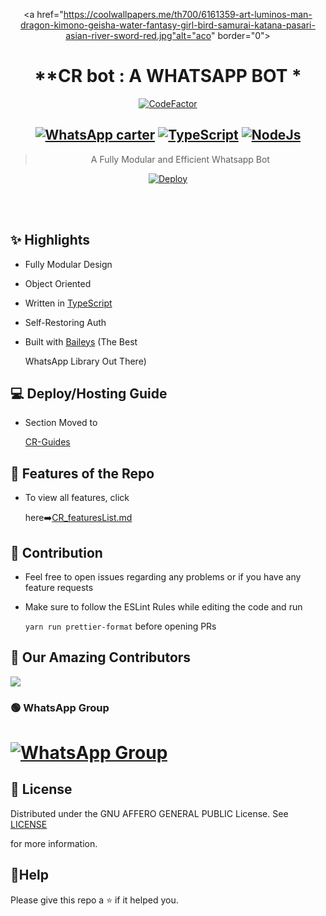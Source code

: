 <div align="center">

<a href="https://coolwallpapers.me/th700/6161359-art-luminos-man-dragon-kimono-geisha-water-fantasy-girl-bird-samurai-katana-pasari-asian-river-sword-red.jpg"alt="aco" border="0"></a>

# **CR bot : A WHATSAPP BOT *

[![CodeFactor](https://www.codefactor.io/repository/github/shineiichijo/chitoge/badge)](https://www.codefactor.io/repository/github/Killercrosx/Angela)

## [![WhatsApp carter](https://img.shields.io/badge/WhatsApp-25D366?style=for-the-badge&logo=whatsapp&logoColor=white)](https://wa.me/265994894966) [![TypeScript](https://img.shields.io/badge/TypeScript-007ACC?style=for-the-badge&logo=typescript&logoColor=white)](https://www.typescriptlang.org/) [![NodeJs](https://img.shields.io/badge/Node.js-43853D?style=for-the-badge&logo=node.js&logoColor=white)](https://nodejs.org/en/)

> A Fully Modular and Efficient Whatsapp Bot <br>

[![Deploy](https://www.herokucdn.com/deploy/button.png)](https://heroku.com/deploy?template=https://github.com/dark-worf/CR-BOT/blob/main)

</div><br/>

<br/>

## ✨ Highlights

-   Fully Modular Design

-   Object Oriented

-   Written in [TypeScript](https://www.typescriptlang.org/)

-   Self-Restoring Auth

-   Built with [Baileys](https://github.com/adiwajshing/baileys) (The Best

    WhatsApp Library Out There)

## 💻 Deploy/Hosting Guide

-   Section Moved to

    [CR-Guides](https://github.com/ShineiIchijo/Chitoge-Guides/blob/main/README.md)

## 🍥 Features of the Repo

-   To view all features, click

    here➡️[CR_featuresList.md](https://github.com/ShineiIchijo/Chitoge/blob/main/Features.md)

## 💪 Contribution

-   Feel free to open issues regarding any problems or if you have any feature requests

-   Make sure to follow the ESLint Rules while editing the code and run

    `yarn run prettier-format` before opening PRs

##  🚀 Our Amazing Contributors

<a href="https://github.com/darkworf/CR-BOT/graphs/contributors">

  <img src="https://contrib.rocks/image?repo=dark-worf/CR-BOT" />

</a>

### 🟢 WhatsApp Group

# [![WhatsApp Group](https://img.shields.io/badge/WhatsApp-25D366?style=for-the-badge&logo=whatsapp&logoColor=white)](https://chat.whatsapp.com/IDZRRpcy0ZpLCetx1I9rFt)

## 📄 License

Distributed under the GNU AFFERO GENERAL PUBLIC License. See [LICENSE](/LICENSE)

for more information.

## 🚀Help

Please give this repo a ⭐ if it helped you.

